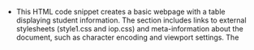 * This HTML code snippet creates a basic webpage with a table displaying student information. The <head> section includes links to external stylesheets (style1.css and iop.css) and meta-information about the document, such as character encoding and viewport settings. The <title> element sets the title of the webpage, which is displayed in the browser's title bar.

* In the <body> section, a <div> element is used as a container for other elements. A table is created using the <table> element, with a border. The table has four columns: "first name", "last name", "std.nos" (student numbers), and "grade". Two rows of data are added to the table using <tr> (table row) and <td> (table data) elements.

* This HTML code demonstrates the basic structure and functionality of creating a table in a webpage using HTML elements and attributes.